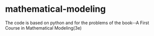 # mathematical-modeling
The code is based on python and for the problems of the book--A First Course in Mathematical Modeling(3e)
